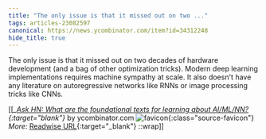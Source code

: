 ```yaml
---
title: "The only issue is that it missed out on two ..."
tags: articles-23082597
canonical: https://news.ycombinator.com/item?id=34312248
hide_title: true
---
```


The only issue is that it missed out on two decades of hardware development (and a bag of other optimization tricks). Modern deep learning implementations requires machine sympathy at scale. It also doesn't have any literature on autoregressive networks like RNNs or image processing tricks like CNNs.


[[<cite>_[Ask HN: What are the foundational texts for learning about AI/ML/NN?](https://news.ycombinator.com/item?id=34312248){:target="_blank"}_</cite> by ycombinator.com ![favicon](https://s2.googleusercontent.com/s2/favicons?domain=news.ycombinator.com){:class="source-favicon"}<br>
_More_: [Readwise URL](https://readwise.io/open/452980062){:target="_blank"}
::wrap]]